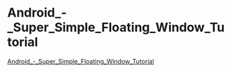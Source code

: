 # Android_-_Super_Simple_Floating_Window_Tutorial
[Android_-_Super_Simple_Floating_Window_Tutorial](https://aiwithcloud.com/2022/09/14/android___super_simple_floating_window_tutorial/)